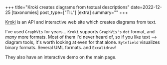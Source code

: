 +++
title="Kroki creates diagrams from textual descriptions"
date=2022-12-25
[taxonomies]
post_type=["TIL"]
[extra]
summary=""
+++

[Kroki](https://kroki.io) is an API and interactive web site which creates diagrams from text.
<!-- more -->

I've used `GraphVis` for years... `Kroki` supports `GraphVis's` `dot` format, and *many* more formats. Most of them I'd never heard of, so if you like text --> diagram tools, it's worth looking at even for that alone. `Bytefield` visualizes binary formats. Several UML formats. and `Excalidraw`! 

They also have an interactive demo on the main page. 

